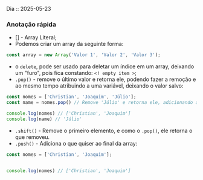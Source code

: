 Dia :: 2025-05-23
### Anotação rápida
- [] - Array Literal;
- Podemos criar um array da seguinte forma:
```js
const array = new Array('Valor 1', 'Valor 2', 'Valor 3');
```
- o `delete`, pode ser usado para deletar um índice em um array, deixando um "furo", pois fica constando: `<! empty item >`;
- `.pop()` - remove o último valor e retorna ele, podendo fazer a remoção e ao mesmo tempo atribuindo a uma variável, deixando o valor salvo:
```js
const nomes = ['Christian', 'Joaquim', 'Júlio'];
const name = nomes.pop() // Remove 'Júlio' e retorna ele, adicionando a essa variável.

console.log(nomes) // ['Christian', 'Joaquim']
console.log(name) // 'Júlio'
```
- `.shift()` - Remove o primeiro elemento, e como o `.pop()`, ele retorna o que removeu.
- `.push()` - Adiciona o que quiser ao final da array:
```js
const nomes = ['Christian', 'Joaquim'];


console.log(nomes) // ['Christian', 'Joaquim']
```
